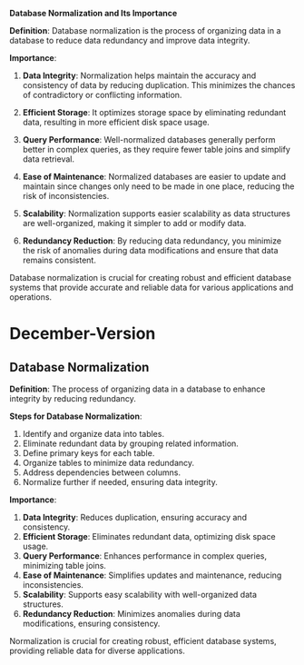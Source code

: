 **Database Normalization and Its Importance**

**Definition**: Database normalization is the process of organizing data in a database to reduce data redundancy and improve data integrity.

**Importance**:

1. **Data Integrity**: Normalization helps maintain the accuracy and consistency of data by reducing duplication. This minimizes the chances of contradictory or conflicting information.

2. **Efficient Storage**: It optimizes storage space by eliminating redundant data, resulting in more efficient disk space usage.

3. **Query Performance**: Well-normalized databases generally perform better in complex queries, as they require fewer table joins and simplify data retrieval.

4. **Ease of Maintenance**: Normalized databases are easier to update and maintain since changes only need to be made in one place, reducing the risk of inconsistencies.

5. **Scalability**: Normalization supports easier scalability as data structures are well-organized, making it simpler to add or modify data.

6. **Redundancy Reduction**: By reducing data redundancy, you minimize the risk of anomalies during data modifications and ensure that data remains consistent.

Database normalization is crucial for creating robust and efficient database systems that provide accurate and reliable data for various applications and operations.

# December-Version

## Database Normalization

**Definition**: The process of organizing data in a database to enhance integrity by reducing redundancy.

**Steps for Database Normalization**:
  1. Identify and organize data into tables.
  2. Eliminate redundant data by grouping related information.
  3. Define primary keys for each table.
  4. Organize tables to minimize data redundancy.
  5. Address dependencies between columns.
  6. Normalize further if needed, ensuring data integrity.

**Importance**:

1. **Data Integrity**: Reduces duplication, ensuring accuracy and consistency.
2. **Efficient Storage**: Eliminates redundant data, optimizing disk space usage.
3. **Query Performance**: Enhances performance in complex queries, minimizing table joins.
4. **Ease of Maintenance**: Simplifies updates and maintenance, reducing inconsistencies.
5. **Scalability**: Supports easy scalability with well-organized data structures.
6. **Redundancy Reduction**: Minimizes anomalies during data modifications, ensuring consistency.

Normalization is crucial for creating robust, efficient database systems, providing reliable data for diverse applications.